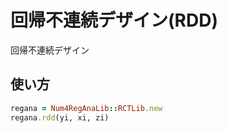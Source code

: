 回帰不連続デザイン(RDD)
======================
回帰不連続デザイン

## 使い方

```ruby
regana = Num4RegAnaLib::RCTLib.new
regana.rdd(yi, xi, zi)
```

